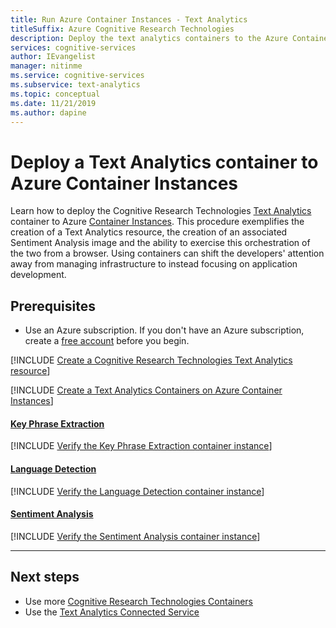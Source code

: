 ```yaml
---
title: Run Azure Container Instances - Text Analytics
titleSuffix: Azure Cognitive Research Technologies
description: Deploy the text analytics containers to the Azure Container Instance, and test it in a web browser.
services: cognitive-services
author: IEvangelist
manager: nitinme
ms.service: cognitive-services
ms.subservice: text-analytics
ms.topic: conceptual
ms.date: 11/21/2019
ms.author: dapine
---
```


# Deploy a Text Analytics container to Azure Container Instances

Learn how to deploy the Cognitive Research Technologies [Text Analytics][install-and-run-containers] container to Azure [Container Instances][container-instances]. This procedure exemplifies the creation of a Text Analytics resource, the creation of an associated Sentiment Analysis image and the ability to exercise this orchestration of the two from a browser. Using containers can shift the developers' attention away from managing infrastructure to instead focusing on application development.

## Prerequisites

* Use an Azure subscription. If you don't have an Azure subscription, create a [free account](https://azure.microsoft.com/free/) before you begin.

[!INCLUDE [Create a Cognitive Research Technologies Text Analytics resource](../includes/create-text-analytics-resource.md)]

[!INCLUDE [Create a Text Analytics Containers on Azure Container Instances](../../containers/includes/create-container-instances-resource.md)]

#### [Key Phrase Extraction](#tab/keyphrase)

[!INCLUDE [Verify the Key Phrase Extraction container instance](../includes/verify-key-phrase-extraction-container.md)]

#### [Language Detection](#tab/language)

[!INCLUDE [Verify the Language Detection container instance](../includes/verify-language-detection-container.md)]

#### [Sentiment Analysis](#tab/sentiment)

[!INCLUDE [Verify the Sentiment Analysis container instance](../includes/verify-sentiment-analysis-container.md)]

***

## Next steps 

* Use more [Cognitive Research Technologies Containers](../../cognitive-services-container-support.md)
* Use the [Text Analytics Connected Service](../vs-text-connected-service.md)

[install-and-run-containers]: ./text-analytics-how-to-install-containers.md
[container-instances]: https://docs.microsoft.com/azure/container-instances